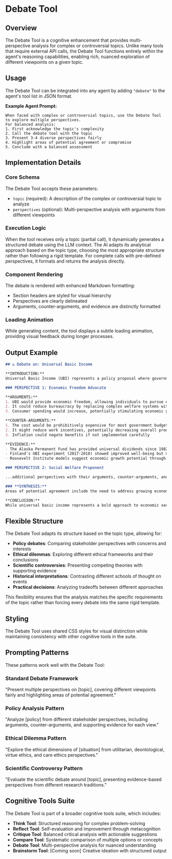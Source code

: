 # Debate Tool

## Overview

The Debate Tool is a cognitive enhancement that provides multi-perspective analysis for complex or controversial topics. Unlike many tools that require external API calls, the Debate Tool functions entirely within the agent's reasoning capabilities, enabling rich, nuanced exploration of different viewpoints on a given topic.

## Usage

The Debate Tool can be integrated into any agent by adding `"debate"` to the agent's tool list in JSON format.

**Example Agent Prompt:**

```
When faced with complex or controversial topics, use the Debate Tool to explore multiple perspectives. 
For balanced analysis:
1. First acknowledge the topic's complexity
2. Call the debate tool with the topic
3. Present 3-4 diverse perspectives fairly
4. Highlight areas of potential agreement or compromise
5. Conclude with a balanced assessment
```

## Implementation Details

### Core Schema

The Debate Tool accepts these parameters:
- `topic` (required): A description of the complex or controversial topic to analyze
- `perspectives` (optional): Multi-perspective analysis with arguments from different viewpoints

### Execution Logic

When the tool receives only a topic (partial call), it dynamically generates a structured debate using the LLM context. The AI adapts its analytical approach based on the topic type, choosing the most appropriate structure rather than following a rigid template. For complete calls with pre-defined perspectives, it formats and returns the analysis directly.

### Component Rendering

The debate is rendered with enhanced Markdown formatting:
- Section headers are styled for visual hierarchy
- Perspectives are clearly delineated
- Arguments, counter-arguments, and evidence are distinctly formatted

### Loading Animation

While generating content, the tool displays a subtle loading animation, providing visual feedback during longer processes.

## Output Example

```markdown
## ⚖️ Debate on: Universal Basic Income

**INTRODUCTION:**
Universal Basic Income (UBI) represents a policy proposal where governments provide regular payments to all citizens regardless of their employment status or income level. The concept has gained attention as automation, wealth inequality, and evolving economic models challenge traditional employment and safety net structures.

### PERSPECTIVE 1: Economic Freedom Advocate

**ARGUMENTS:**
1. UBI would provide economic freedom, allowing individuals to pursue education, entrepreneurship, or creative endeavors without financial pressure
2. It could reduce bureaucracy by replacing complex welfare systems with a single, streamlined payment
3. Consumer spending would increase, potentially stimulating economic growth from the bottom up

**COUNTER-ARGUMENTS:**
1. The cost would be prohibitively expensive for most government budgets
2. It might reduce work incentives, potentially decreasing overall productivity
3. Inflation could negate benefits if not implemented carefully

**EVIDENCE:**
- The Alaska Permanent Fund has provided universal dividends since 1982 without negative workforce impacts
- Finland's UBI experiment (2017-2018) showed improved well-being but minimal employment effects
- Roosevelt Institute models suggest economic growth potential through increased consumer spending

### PERSPECTIVE 2: Social Welfare Proponent

...additional perspectives with their arguments, counter-arguments, and evidence...

### **SYNTHESIS:**
Areas of potential agreement include the need to address growing economic inequality, the challenge of technological displacement, and the value of reducing poverty. Both UBI supporters and critics acknowledge that implementation details matter significantly—including funding mechanisms, payment amounts, and complementary policies.

**CONCLUSION:**
While universal basic income represents a bold approach to economic security, the most viable path forward may involve targeted pilots with rigorous evaluation, carefully designed funding mechanisms that avoid inflationary pressure, and complementary policies addressing education, healthcare, and housing costs. Any implementation should acknowledge regional economic differences and remain adaptable as outcomes emerge.
```

## Flexible Structure

The Debate Tool adapts its structure based on the topic type, allowing for:

- **Policy debates**: Comparing stakeholder perspectives with concerns and interests
- **Ethical dilemmas**: Exploring different ethical frameworks and their conclusions
- **Scientific controversies**: Presenting competing theories with supporting evidence
- **Historical interpretations**: Contrasting different schools of thought on events
- **Practical decisions**: Analyzing tradeoffs between different approaches

This flexibility ensures that the analysis matches the specific requirements of the topic rather than forcing every debate into the same rigid template.

## Styling

The Debate Tool uses shared CSS styles for visual distinction while maintaining consistency with other cognitive tools in the suite.

## Prompting Patterns

These patterns work well with the Debate Tool:

### Standard Debate Framework
"Present multiple perspectives on [topic], covering different viewpoints fairly and highlighting areas of potential agreement."

### Policy Analysis Pattern
"Analyze [policy] from different stakeholder perspectives, including arguments, counter-arguments, and supporting evidence for each view."

### Ethical Dilemma Pattern
"Explore the ethical dimensions of [situation] from utilitarian, deontological, virtue ethics, and care ethics perspectives."

### Scientific Controversy Pattern
"Evaluate the scientific debate around [topic], presenting evidence-based perspectives from different research traditions."

## Cognitive Tools Suite

The Debate Tool is part of a broader cognitive tools suite, which includes:

- **Think Tool**: Structured reasoning for complex problem-solving
- **Reflect Tool**: Self-evaluation and improvement through metacognition
- **Critique Tool**: Balanced critical analysis with actionable suggestions
- **Compare Tool**: Systematic comparison of multiple options or concepts
- **Debate Tool**: Multi-perspective analysis for nuanced understanding
- **Brainstorm Tool**: [Coming soon] Creative ideation with structured output
